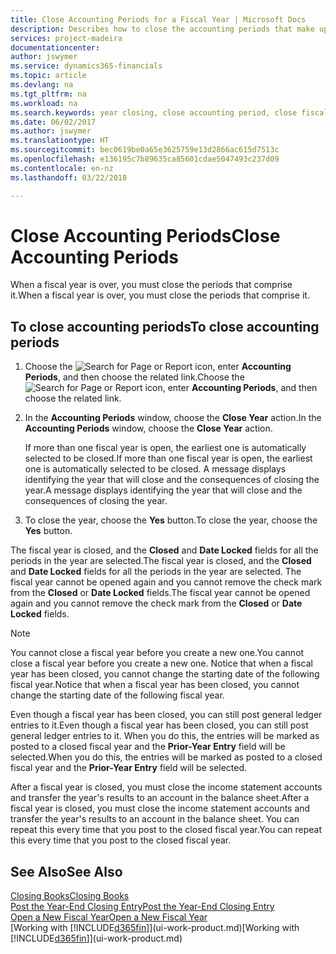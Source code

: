 ```yaml
---
title: Close Accounting Periods for a Fiscal Year | Microsoft Docs
description: Describes how to close the accounting periods that make up the fiscal year.
services: project-madeira
documentationcenter: 
author: jswymer
ms.service: dynamics365-financials
ms.topic: article
ms.devlang: na
ms.tgt_pltfrm: na
ms.workload: na
ms.search.keywords: year closing, close accounting period, close fiscal year, bank account detailed trial balance
ms.date: 06/02/2017
ms.author: jswymer
ms.translationtype: HT
ms.sourcegitcommit: bec0619be0a65e3625759e13d2866ac615d7513c
ms.openlocfilehash: e136195c7b89635ca85601cdae5047493c237d09
ms.contentlocale: en-nz
ms.lasthandoff: 03/22/2018

---
```

# <a name="close-accounting-periods"></a><span data-ttu-id="bd80e-103">Close Accounting Periods</span><span class="sxs-lookup"><span data-stu-id="bd80e-103">Close Accounting Periods</span></span>
<span data-ttu-id="bd80e-104">When a fiscal year is over, you must close the periods that comprise it.</span><span class="sxs-lookup"><span data-stu-id="bd80e-104">When a fiscal year is over, you must close the periods that comprise it.</span></span>

## <a name="to-close-accounting-periods"></a><span data-ttu-id="bd80e-105">To close accounting periods</span><span class="sxs-lookup"><span data-stu-id="bd80e-105">To close accounting periods</span></span>
1. <span data-ttu-id="bd80e-106">Choose the ![Search for Page or Report](media/ui-search/search_small.png "Search for Page or Report icon") icon, enter **Accounting Periods**, and then choose the related link.</span><span class="sxs-lookup"><span data-stu-id="bd80e-106">Choose the ![Search for Page or Report](media/ui-search/search_small.png "Search for Page or Report icon") icon, enter **Accounting Periods**, and then choose the related link.</span></span>
2. <span data-ttu-id="bd80e-107">In the **Accounting Periods** window, choose the **Close Year** action.</span><span class="sxs-lookup"><span data-stu-id="bd80e-107">In the **Accounting Periods** window, choose the **Close Year** action.</span></span>

    <span data-ttu-id="bd80e-108">If more than one fiscal year is open, the earliest one is automatically selected to be closed.</span><span class="sxs-lookup"><span data-stu-id="bd80e-108">If more than one fiscal year is open, the earliest one is automatically selected to be closed.</span></span> <span data-ttu-id="bd80e-109">A message displays identifying the year that will close and the consequences of closing the year.</span><span class="sxs-lookup"><span data-stu-id="bd80e-109">A message displays identifying the year that will close and the consequences of closing the year.</span></span>
3. <span data-ttu-id="bd80e-110">To close the year, choose the **Yes** button.</span><span class="sxs-lookup"><span data-stu-id="bd80e-110">To close the year, choose the **Yes** button.</span></span>

<span data-ttu-id="bd80e-111">The fiscal year is closed, and the **Closed** and **Date Locked** fields for all the periods in the year are selected.</span><span class="sxs-lookup"><span data-stu-id="bd80e-111">The fiscal year is closed, and the **Closed** and **Date Locked** fields for all the periods in the year are selected.</span></span> <span data-ttu-id="bd80e-112">The fiscal year cannot be opened again and you cannot remove the check mark from the **Closed** or **Date Locked** fields.</span><span class="sxs-lookup"><span data-stu-id="bd80e-112">The fiscal year cannot be opened again and you cannot remove the check mark from the **Closed** or **Date Locked** fields.</span></span>

> [!NOTE]  
>   <span data-ttu-id="bd80e-113">You cannot close a fiscal year before you create a new one.</span><span class="sxs-lookup"><span data-stu-id="bd80e-113">You cannot close a fiscal year before you create a new one.</span></span> <span data-ttu-id="bd80e-114">Notice that when a fiscal year has been closed, you cannot change the starting date of the following fiscal year.</span><span class="sxs-lookup"><span data-stu-id="bd80e-114">Notice that when a fiscal year has been closed, you cannot change the starting date of the following fiscal year.</span></span>

<span data-ttu-id="bd80e-115">Even though a fiscal year has been closed, you can still post general ledger entries to it.</span><span class="sxs-lookup"><span data-stu-id="bd80e-115">Even though a fiscal year has been closed, you can still post general ledger entries to it.</span></span> <span data-ttu-id="bd80e-116">When you do this, the entries will be marked as posted to a closed fiscal year and the **Prior-Year Entry** field will be selected.</span><span class="sxs-lookup"><span data-stu-id="bd80e-116">When you do this, the entries will be marked as posted to a closed fiscal year and the **Prior-Year Entry** field will be selected.</span></span>

<span data-ttu-id="bd80e-117">After a fiscal year is closed, you must close the income statement accounts and transfer the year's results to an account in the balance sheet.</span><span class="sxs-lookup"><span data-stu-id="bd80e-117">After a fiscal year is closed, you must close the income statement accounts and transfer the year's results to an account in the balance sheet.</span></span> <span data-ttu-id="bd80e-118">You can repeat this every time that you post to the closed fiscal year.</span><span class="sxs-lookup"><span data-stu-id="bd80e-118">You can repeat this every time that you post to the closed fiscal year.</span></span>

## <a name="see-also"></a><span data-ttu-id="bd80e-119">See Also</span><span class="sxs-lookup"><span data-stu-id="bd80e-119">See Also</span></span>
[<span data-ttu-id="bd80e-120">Closing Books</span><span class="sxs-lookup"><span data-stu-id="bd80e-120">Closing Books</span></span>](year-close-books.md)  
[<span data-ttu-id="bd80e-121">Post the Year-End Closing Entry</span><span class="sxs-lookup"><span data-stu-id="bd80e-121">Post the Year-End Closing Entry</span></span>](year-how-post-year-end-close-entry.md)  
[<span data-ttu-id="bd80e-122">Open a New Fiscal Year</span><span class="sxs-lookup"><span data-stu-id="bd80e-122">Open a New Fiscal Year</span></span>](finance-how-open-new-fiscal-year.md)  
<span data-ttu-id="bd80e-123">[Working with [!INCLUDE[d365fin](includes/d365fin_md.md)]](ui-work-product.md)</span><span class="sxs-lookup"><span data-stu-id="bd80e-123">[Working with [!INCLUDE[d365fin](includes/d365fin_md.md)]](ui-work-product.md)</span></span>


